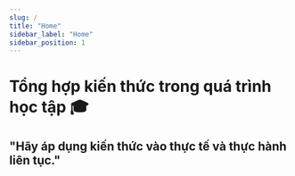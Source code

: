 ```yaml
---
slug: /
title: "Home"
sidebar_label: "Home"
sidebar_position: 1
---
```


# Tổng hợp kiến thức trong quá trình học tập 🎓
## "Hãy áp dụng kiến thức vào thực tế và thực hành liên tục."